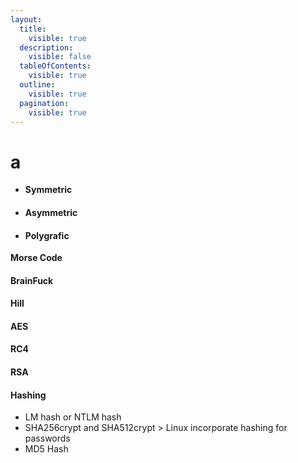 ```yaml
---
layout:
  title:
    visible: true
  description:
    visible: false
  tableOfContents:
    visible: true
  outline:
    visible: true
  pagination:
    visible: true
---
```


# a

* **Symmetric**
* #### Asymmetric
*   #### Polygrafic



**Morse Code**

#### BrainFuck

#### Hill

#### AES

#### RC4

#### RSA

#### Hashing

* LM hash or NTLM hash
* SHA256crypt and SHA512crypt > Linux incorporate hashing for passwords
* MD5 Hash

